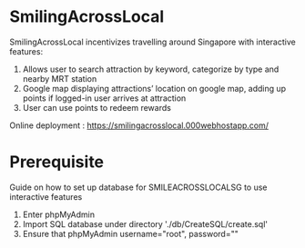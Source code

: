 # SmilingAcrossLocal

SmilingAcrossLocal incentivizes travelling around Singapore with interactive features:

1) Allows user to search attraction by keyword, categorize by type and nearby MRT station
2) Google map displaying attractions’ location on google map, adding up points if logged-in user arrives at attraction
3) User can use points to redeem rewards

Online deployment : https://smilingacrosslocal.000webhostapp.com/ 
# Prerequisite 
Guide on how to set up database for SMILEACROSSLOCALSG to use interactive features 
1) Enter phpMyAdmin 
2) Import SQL database under directory './db/CreateSQL/create.sql'
3) Ensure that phpMyAdmin username="root", password=""
